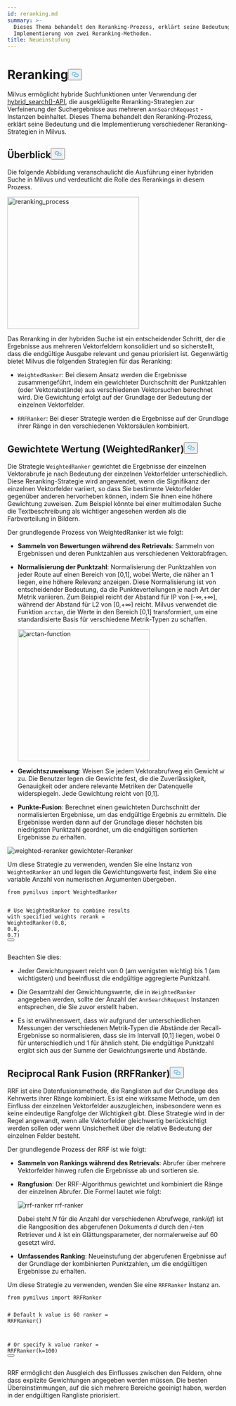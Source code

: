 ```yaml
---
id: reranking.md
summary: >-
  Dieses Thema behandelt den Reranking-Prozess, erklärt seine Bedeutung und die
  Implementierung von zwei Reranking-Methoden.
title: Neueinstufung
---
```

<h1 id="Reranking" class="common-anchor-header">Reranking<button data-href="#Reranking" class="anchor-icon" translate="no">
      <svg translate="no"
        aria-hidden="true"
        focusable="false"
        height="20"
        version="1.1"
        viewBox="0 0 16 16"
        width="16"
      >
        <path
          fill="#0092E4"
          fill-rule="evenodd"
          d="M4 9h1v1H4c-1.5 0-3-1.69-3-3.5S2.55 3 4 3h4c1.45 0 3 1.69 3 3.5 0 1.41-.91 2.72-2 3.25V8.59c.58-.45 1-1.27 1-2.09C10 5.22 8.98 4 8 4H4c-.98 0-2 1.22-2 2.5S3 9 4 9zm9-3h-1v1h1c1 0 2 1.22 2 2.5S13.98 12 13 12H9c-.98 0-2-1.22-2-2.5 0-.83.42-1.64 1-2.09V6.25c-1.09.53-2 1.84-2 3.25C6 11.31 7.55 13 9 13h4c1.45 0 3-1.69 3-3.5S14.5 6 13 6z"
        ></path>
      </svg>
    </button></h1><p>Milvus ermöglicht hybride Suchfunktionen unter Verwendung der <a href="https://milvus.io/api-reference/pymilvus/v2.4.x/ORM/Collection/hybrid_search.md">hybrid_search()-API</a>, die ausgeklügelte Reranking-Strategien zur Verfeinerung der Suchergebnisse aus mehreren <code translate="no">AnnSearchRequest</code> -Instanzen beinhaltet. Dieses Thema behandelt den Reranking-Prozess, erklärt seine Bedeutung und die Implementierung verschiedener Reranking-Strategien in Milvus.</p>
<h2 id="Overview" class="common-anchor-header">Überblick<button data-href="#Overview" class="anchor-icon" translate="no">
      <svg translate="no"
        aria-hidden="true"
        focusable="false"
        height="20"
        version="1.1"
        viewBox="0 0 16 16"
        width="16"
      >
        <path
          fill="#0092E4"
          fill-rule="evenodd"
          d="M4 9h1v1H4c-1.5 0-3-1.69-3-3.5S2.55 3 4 3h4c1.45 0 3 1.69 3 3.5 0 1.41-.91 2.72-2 3.25V8.59c.58-.45 1-1.27 1-2.09C10 5.22 8.98 4 8 4H4c-.98 0-2 1.22-2 2.5S3 9 4 9zm9-3h-1v1h1c1 0 2 1.22 2 2.5S13.98 12 13 12H9c-.98 0-2-1.22-2-2.5 0-.83.42-1.64 1-2.09V6.25c-1.09.53-2 1.84-2 3.25C6 11.31 7.55 13 9 13h4c1.45 0 3-1.69 3-3.5S14.5 6 13 6z"
        ></path>
      </svg>
    </button></h2><p>Die folgende Abbildung veranschaulicht die Ausführung einer hybriden Suche in Milvus und verdeutlicht die Rolle des Rerankings in diesem Prozess.</p>
<p><img translate="no" src="/docs/v2.4.x/assets/multi-vector-rerank.png" alt="reranking_process" width="300"/></p>
<p>Das Reranking in der hybriden Suche ist ein entscheidender Schritt, der die Ergebnisse aus mehreren Vektorfeldern konsolidiert und so sicherstellt, dass die endgültige Ausgabe relevant und genau priorisiert ist. Gegenwärtig bietet Milvus die folgenden Strategien für das Reranking:</p>
<ul>
<li><p><code translate="no">WeightedRanker</code>: Bei diesem Ansatz werden die Ergebnisse zusammengeführt, indem ein gewichteter Durchschnitt der Punktzahlen (oder Vektorabstände) aus verschiedenen Vektorsuchen berechnet wird. Die Gewichtung erfolgt auf der Grundlage der Bedeutung der einzelnen Vektorfelder.</p></li>
<li><p><code translate="no">RRFRanker</code>: Bei dieser Strategie werden die Ergebnisse auf der Grundlage ihrer Ränge in den verschiedenen Vektorsäulen kombiniert.</p></li>
</ul>
<h2 id="Weighted-Scoring-WeightedRanker" class="common-anchor-header">Gewichtete Wertung (WeightedRanker)<button data-href="#Weighted-Scoring-WeightedRanker" class="anchor-icon" translate="no">
      <svg translate="no"
        aria-hidden="true"
        focusable="false"
        height="20"
        version="1.1"
        viewBox="0 0 16 16"
        width="16"
      >
        <path
          fill="#0092E4"
          fill-rule="evenodd"
          d="M4 9h1v1H4c-1.5 0-3-1.69-3-3.5S2.55 3 4 3h4c1.45 0 3 1.69 3 3.5 0 1.41-.91 2.72-2 3.25V8.59c.58-.45 1-1.27 1-2.09C10 5.22 8.98 4 8 4H4c-.98 0-2 1.22-2 2.5S3 9 4 9zm9-3h-1v1h1c1 0 2 1.22 2 2.5S13.98 12 13 12H9c-.98 0-2-1.22-2-2.5 0-.83.42-1.64 1-2.09V6.25c-1.09.53-2 1.84-2 3.25C6 11.31 7.55 13 9 13h4c1.45 0 3-1.69 3-3.5S14.5 6 13 6z"
        ></path>
      </svg>
    </button></h2><p>Die Strategie <code translate="no">WeightedRanker</code> gewichtet die Ergebnisse der einzelnen Vektorabrufe je nach Bedeutung der einzelnen Vektorfelder unterschiedlich. Diese Reranking-Strategie wird angewendet, wenn die Signifikanz der einzelnen Vektorfelder variiert, so dass Sie bestimmte Vektorfelder gegenüber anderen hervorheben können, indem Sie ihnen eine höhere Gewichtung zuweisen. Zum Beispiel könnte bei einer multimodalen Suche die Textbeschreibung als wichtiger angesehen werden als die Farbverteilung in Bildern.</p>
<p>Der grundlegende Prozess von WeightedRanker ist wie folgt:</p>
<ul>
<li><p><strong>Sammeln von Bewertungen während des Retrievals</strong>: Sammeln von Ergebnissen und deren Punktzahlen aus verschiedenen Vektorabfragen.</p></li>
<li><p><strong>Normalisierung der Punktzahl</strong>: Normalisierung der Punktzahlen von jeder Route auf einen Bereich von [0,1], wobei Werte, die näher an 1 liegen, eine höhere Relevanz anzeigen. Diese Normalisierung ist von entscheidender Bedeutung, da die Punkteverteilungen je nach Art der Metrik variieren. Zum Beispiel reicht der Abstand für IP von [-∞,+∞], während der Abstand für L2 von [0,+∞] reicht. Milvus verwendet die Funktion <code translate="no">arctan</code>, die Werte in den Bereich [0,1] transformiert, um eine standardisierte Basis für verschiedene Metrik-Typen zu schaffen.</p>
<p><img translate="no" src="/docs/v2.4.x/assets/arctan.png" alt="arctan-function" width="300"/></p></li>
<li><p><strong>Gewichtszuweisung</strong>: Weisen Sie jedem Vektorabrufweg ein Gewicht <code translate="no">w𝑖</code> zu. Die Benutzer legen die Gewichte fest, die die Zuverlässigkeit, Genauigkeit oder andere relevante Metriken der Datenquelle widerspiegeln. Jede Gewichtung reicht von [0,1].</p></li>
<li><p><strong>Punkte-Fusion</strong>: Berechnet einen gewichteten Durchschnitt der normalisierten Ergebnisse, um das endgültige Ergebnis zu ermitteln. Die Ergebnisse werden dann auf der Grundlage dieser höchsten bis niedrigsten Punktzahl geordnet, um die endgültigen sortierten Ergebnisse zu erhalten.</p></li>
</ul>
<p>
  
   <span class="img-wrapper"> <img translate="no" src="/docs/v2.4.x//assets/weighted-reranker.png" alt="weighted-reranker" class="doc-image" id="weighted-reranker" />
   </span> <span class="img-wrapper"> <span>gewichteter-Reranker</span> </span></p>
<p>Um diese Strategie zu verwenden, wenden Sie eine Instanz von <code translate="no">WeightedRanker</code> an und legen die Gewichtungswerte fest, indem Sie eine variable Anzahl von numerischen Argumenten übergeben.</p>
<pre><code translate="no" class="language-python"><span class="hljs-keyword">from</span> pymilvus <span class="hljs-keyword">import</span> WeightedRanker

<span class="hljs-comment"># Use WeightedRanker to combine results with specified weights</span>
rerank = WeightedRanker(<span class="hljs-number">0.8</span>, <span class="hljs-number">0.8</span>, <span class="hljs-number">0.7</span>) 
<button class="copy-code-btn"></button></code></pre>
<p>Beachten Sie dies:</p>
<ul>
<li><p>Jeder Gewichtungswert reicht von 0 (am wenigsten wichtig) bis 1 (am wichtigsten) und beeinflusst die endgültige aggregierte Punktzahl.</p></li>
<li><p>Die Gesamtzahl der Gewichtungswerte, die in <code translate="no">WeightedRanker</code> angegeben werden, sollte der Anzahl der <code translate="no">AnnSearchRequest</code> Instanzen entsprechen, die Sie zuvor erstellt haben.</p></li>
<li><p>Es ist erwähnenswert, dass wir aufgrund der unterschiedlichen Messungen der verschiedenen Metrik-Typen die Abstände der Recall-Ergebnisse so normalisieren, dass sie im Intervall [0,1] liegen, wobei 0 für unterschiedlich und 1 für ähnlich steht. Die endgültige Punktzahl ergibt sich aus der Summe der Gewichtungswerte und Abstände.</p></li>
</ul>
<h2 id="Reciprocal-Rank-Fusion-RRFRanker" class="common-anchor-header">Reciprocal Rank Fusion (RRFRanker)<button data-href="#Reciprocal-Rank-Fusion-RRFRanker" class="anchor-icon" translate="no">
      <svg translate="no"
        aria-hidden="true"
        focusable="false"
        height="20"
        version="1.1"
        viewBox="0 0 16 16"
        width="16"
      >
        <path
          fill="#0092E4"
          fill-rule="evenodd"
          d="M4 9h1v1H4c-1.5 0-3-1.69-3-3.5S2.55 3 4 3h4c1.45 0 3 1.69 3 3.5 0 1.41-.91 2.72-2 3.25V8.59c.58-.45 1-1.27 1-2.09C10 5.22 8.98 4 8 4H4c-.98 0-2 1.22-2 2.5S3 9 4 9zm9-3h-1v1h1c1 0 2 1.22 2 2.5S13.98 12 13 12H9c-.98 0-2-1.22-2-2.5 0-.83.42-1.64 1-2.09V6.25c-1.09.53-2 1.84-2 3.25C6 11.31 7.55 13 9 13h4c1.45 0 3-1.69 3-3.5S14.5 6 13 6z"
        ></path>
      </svg>
    </button></h2><p>RRF ist eine Datenfusionsmethode, die Ranglisten auf der Grundlage des Kehrwerts ihrer Ränge kombiniert. Es ist eine wirksame Methode, um den Einfluss der einzelnen Vektorfelder auszugleichen, insbesondere wenn es keine eindeutige Rangfolge der Wichtigkeit gibt. Diese Strategie wird in der Regel angewandt, wenn alle Vektorfelder gleichwertig berücksichtigt werden sollen oder wenn Unsicherheit über die relative Bedeutung der einzelnen Felder besteht.</p>
<p>Der grundlegende Prozess der RRF ist wie folgt:</p>
<ul>
<li><p><strong>Sammeln von Rankings während des Retrievals</strong>: Abrufer über mehrere Vektorfelder hinweg rufen die Ergebnisse ab und sortieren sie.</p></li>
<li><p><strong>Rangfusion</strong>: Der RRF-Algorithmus gewichtet und kombiniert die Ränge der einzelnen Abrufer. Die Formel lautet wie folgt:</p>
<p>
  
   <span class="img-wrapper"> <img translate="no" src="/docs/v2.4.x//assets/rrf-ranker.png" alt="rrf-ranker" class="doc-image" id="rrf-ranker" />
   </span> <span class="img-wrapper"> <span>rrf-ranker</span> </span></p>
<p>Dabei steht 𝑁 für die Anzahl der verschiedenen Abrufwege, rank𝑖(𝑑) ist die Rangposition des abgerufenen Dokuments 𝑑 durch den 𝑖-ten Retriever und 𝑘 ist ein Glättungsparameter, der normalerweise auf 60 gesetzt wird.</p></li>
<li><p><strong>Umfassendes Ranking</strong>: Neueinstufung der abgerufenen Ergebnisse auf der Grundlage der kombinierten Punktzahlen, um die endgültigen Ergebnisse zu erhalten.</p></li>
</ul>
<p>Um diese Strategie zu verwenden, wenden Sie eine <code translate="no">RRFRanker</code> Instanz an.</p>
<pre><code translate="no" class="language-python"><span class="hljs-keyword">from</span> pymilvus <span class="hljs-keyword">import</span> RRFRanker

<span class="hljs-comment"># Default k value is 60</span>
ranker = RRFRanker()

<span class="hljs-comment"># Or specify k value</span>
ranker = RRFRanker(k=<span class="hljs-number">100</span>)
<button class="copy-code-btn"></button></code></pre>
<p>RRF ermöglicht den Ausgleich des Einflusses zwischen den Feldern, ohne dass explizite Gewichtungen angegeben werden müssen. Die besten Übereinstimmungen, auf die sich mehrere Bereiche geeinigt haben, werden in der endgültigen Rangliste priorisiert.</p>
